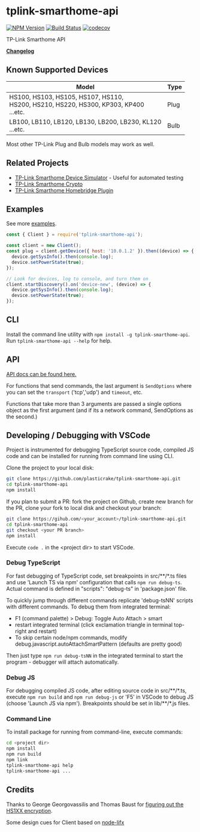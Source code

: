 <!-- markdownlint-disable MD007 MD012 MD033 -->

# tplink-smarthome-api

[![NPM Version](https://img.shields.io/npm/v/tplink-smarthome-api.svg)](https://www.npmjs.com/package/tplink-smarthome-api)
[![Build Status](https://github.com/plasticrake/tplink-smarthome-api/workflows/CI/badge.svg?branch=master)](https://github.com/plasticrake/tplink-smarthome-api/actions?query=workflow%3ACI+branch%3Amaster)
[![codecov](https://codecov.io/gh/plasticrake/tplink-smarthome-api/branch/master/graph/badge.svg)](https://codecov.io/gh/plasticrake/tplink-smarthome-api)

TP-Link Smarthome API

**[Changelog](https://github.com/plasticrake/tplink-smarthome-api/tree/master/CHANGELOG.md)**

## Known Supported Devices

| Model                                                                                       | Type |
| ------------------------------------------------------------------------------------------- | ---- |
| HS100, HS103, HS105, HS107, HS110,<br/>HS200, HS210, HS220, HS300, KP303, KP400<br/>...etc. | Plug |
| LB100, LB110, LB120, LB130, LB200, LB230, KL120<br/>...etc.                                 | Bulb |

Most other TP-Link Plug and Bulb models may work as well.

## Related Projects

- [TP-Link Smarthome Device Simulator](https://github.com/plasticrake/tplink-smarthome-simulator) - Useful for automated testing
- [TP-Link Smarthome Crypto](https://github.com/plasticrake/tplink-smarthome-crypto)
- [TP-Link Smarthome Homebridge Plugin](https://github.com/plasticrake/homebridge-tplink-smarthome)

## Examples

See more [examples](https://github.com/plasticrake/tplink-smarthome-api/tree/master/examples).

```javascript
const { Client } = require('tplink-smarthome-api');

const client = new Client();
const plug = client.getDevice({ host: '10.0.1.2' }).then((device) => {
  device.getSysInfo().then(console.log);
  device.setPowerState(true);
});

// Look for devices, log to console, and turn them on
client.startDiscovery().on('device-new', (device) => {
  device.getSysInfo().then(console.log);
  device.setPowerState(true);
});
```

## CLI

Install the command line utility with `npm install -g tplink-smarthome-api`. Run `tplink-smarthome-api --help` for help.

## API

[API docs can be found here.](https://plasticrake.github.io/tplink-smarthome-api/)

For functions that send commands, the last argument is `SendOptions` where you can set the `transport` ('tcp','udp') and `timeout`, etc.

Functions that take more than 3 arguments are passed a single options object as the first argument (and if its a network command, SendOptions as the second.)

## Developing / Debugging with VSCode

Project is instrumented for debugging TypeScript source code, compiled JS code and can be installed for running from command line using CLI.

Clone the project to your local disk:

```bash
git clone https://github.com/plasticrake/tplink-smarthome-api.git
cd tplink-smarthome-api
npm install
```

If you plan to submit a PR: fork the project on Github, create new branch for the PR, clone your fork to local disk and checkout your branch:

```bash
git clone https://gihub.com/<your_account>/tplink-smarthome-api.git
cd tplink-smarthome-api
git checkout <your PR branch>
npm install
```

Execute `code .` in the \<project dir\> to start VSCode.

### Debug TypeScript

For fast debugging of TypeScript code, set breakpoints in src/**/*.ts files and use 'Launch TS via npm' configuration that calls `npm run debug-ts`. Actual command is defined in "scripts": "debug-ts" in 'package.json' file.

To quickly jump through different commands replicate 'debug-tsNN' scripts with different commands. To debug them from integrated terminal:

 - F1 (command palette) > Debug: Toggle Auto Attach > smart
 - restart integrated terminal (click exclamation triangle in terminal top-right and restart)
 - To skip certain node/npm commands, modify debug.javascript.autoAttachSmartPattern (defaults are pretty good)

Then just type `npm run debug-tsNN` in the integrated terminal to start the program -  debugger will attach automatically.
### Debug JS

For debugging compiled JS code, after editing source code in src/\*\*/\*.ts, execute `npm run build` and `npm run debug-js` or 'F5' in VSCode to debug JS (choose 'Launch JS via npm'). Breakpoints should be set in lib/\*\*/\*.js files.

### Command Line

To install package for running from command-line, execute commands:

```bash
cd <project dir>
npm install
npm run build
npm link
tplink-smarthome-api help
tplink-smarthome-api ...
```

## Credits

Thanks to George Georgovassilis and Thomas Baust for [figuring out the HS1XX encryption](https://blog.georgovassilis.com/2016/05/07/controlling-the-tp-link-hs100-wi-fi-smart-plug/).

Some design cues for Client based on [node-lifx](https://github.com/MariusRumpf/node-lifx/)
